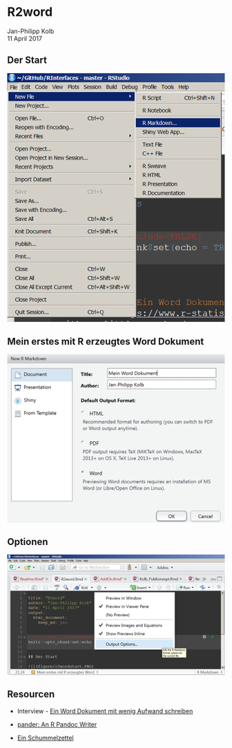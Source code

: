 # R2word
Jan-Philipp Kolb  
11 April 2017  



## Der Start

![](figure/r2wordstart.PNG)


## Mein erstes mit R erzeugtes Word Dokument

![](figure/meinWord.PNG)

## Optionen

![](figure/RwordOptions.PNG)

## Resourcen

- Interview - [Ein Word Dokument mit wenig Aufwand schreiben](https://www.r-statistics.com/2013/03/write-ms-word-document-using-r-with-as-little-overhead-as-possible/)

- [pander: An R Pandoc Writer](http://rapporter.github.io/pander/)

- [Ein Schummelzettel](https://www.rstudio.com/wp-content/uploads/2015/06/rmarkdown-german.pdf)

